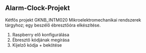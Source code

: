 ## Alarm-Clock-Projekt
Kétfős projekt GKNB_INTM020 Mikroelektromechanikai rendszerek tárgyhoz; egy beszélő ébresztőóra elkészítése.

1. Raspberry elő konfigurálása
2. Ébresztő kódjának megírása
3. Kijelző kódja + bekötése

